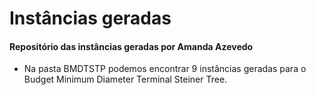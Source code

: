 # Instâncias geradas

#### Repositório das instâncias geradas por Amanda Azevedo

- Na pasta BMDTSTP  podemos encontrar 9 instâncias geradas para o Budget Minimum Diameter Terminal Steiner Tree. 